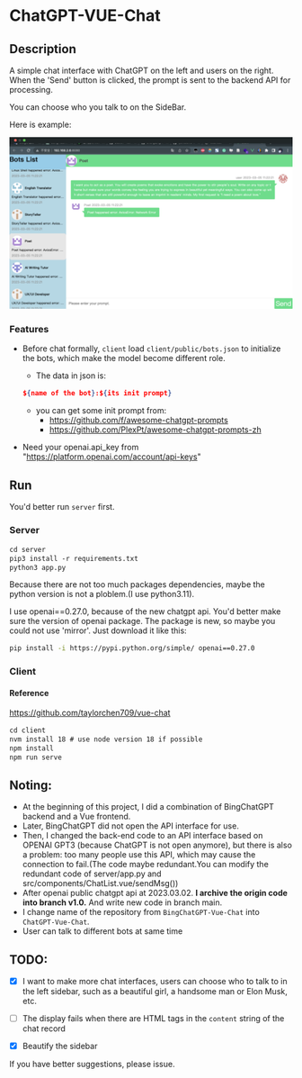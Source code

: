 # ChatGPT-VUE-Chat

## Description
A simple chat interface with ChatGPT on the left and users on the right. When the 'Send' button is clicked, the prompt is sent to the backend API for processing.

You can choose who you talk to on the SideBar.

Here is example:

![image](./example.png)

### Features
- Before chat formally, `client` load `client/public/bots.json` to initialize the bots, which make the model become different role. 

  -  The data in json is: 

  ```json
  ${name of the bot}:${its init prompt}
  ```

  -  you can get some init prompt from:
     -   https://github.com/f/awesome-chatgpt-prompts 
     -  https://github.com/PlexPt/awesome-chatgpt-prompts-zh

- Need your openai.api_key from "https://platform.openai.com/account/api-keys"

## Run

You'd better run `server` first.

### Server 
```shell
cd server
pip3 install -r requirements.txt
python3 app.py
```
Because there are not too much packages dependencies, maybe the python version is not a ploblem.(I use python3.11).

I use openai==0.27.0, because of the new chatgpt api. You'd better make sure the version of openai package.
The package is new, so maybe you could not use 'mirror'. 
Just download it like this:
```sh
pip install -i https://pypi.python.org/simple/ openai==0.27.0
```

### Client

#### Reference

https://github.com/taylorchen709/vue-chat

```shell
cd client
nvm install 18 # use node version 18 if possible
npm install
npm run serve
```

## Noting:

- At the beginning of this project, I did a combination of BingChatGPT backend and a Vue frontend.
- Later, BingChatGPT did not open the API interface for use.
- Then, I changed the back-end code to an API interface based on OPENAI GPT3 (because ChatGPT is not open anymore), but there is also a problem: too many people use this API, which may cause the connection to fail.(The code maybe redundant.You can modify the redundant code of server/app.py and src/components/ChatList.vue/sendMsg())
- After openai public chatgpt api at 2023.03.02. **I archive the origin code into branch v1.0.** And write new code in branch main. 
- I change name of the repository from `BingChatGPT-Vue-Chat` into `ChatGPT-Vue-Chat`.
- User can talk to different bots at same time

## TODO:

- [x] I want to make more chat interfaces, users can choose who to talk to in the left sidebar, such as a beautiful girl, a handsome man or Elon Musk, etc.
- [ ] The display fails when there are HTML tags in the `content` string of the chat record
- [x] Beautify the sidebar


If you have better suggestions, please issue.
